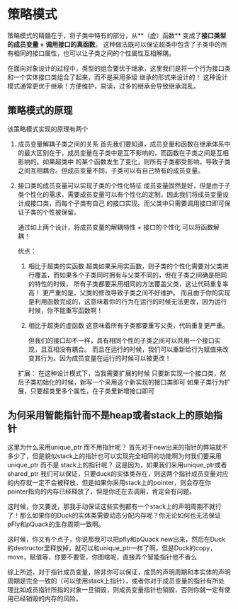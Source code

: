 # 策略模式   

策略模式的精髓在于，将子类中特有的部分，从**（虚）函数** 变成了**接口类型的成员变量 + 调用接口的真函数**。
这种做法既可以保证超类中包含了子类中的所有相同的接口属性，也可以让子类之间的个性属性互相解耦。

在面向对象设计的过程中，类型的组合要优于继承，这里我们是将一个行为接口类和一个实体接口类组合了起来，而不是采用多级
继承的形式来设计的！ 这种设计模式通常更优于继承！方便维护，易读，过多的继承会导致继承混乱。

## 策略模式的原理
该策略模式实现的原理有两个
1. 成员变量解耦子类之间的关系
    首先我们要知道，成员变量和函数在继承体系中的最大区别在于，成员变量在子类中是互不影响的，而函数在子类之间是互相影响的。如果超类中
    的某个函数发生了变化，则所有子类都受影响，导致子类之间互相耦合。但成员变量不同，子类可以有自己特有的成员变量。

2. 接口类的成员变量可以实现子类的个性化特征
     成员变量固然是好，但是由于子类个性化的需求，需要成员变量可以有个性化的定制，因此我们将成员变量设计成接口类，而每个子类有自己
     的接口实现。而父类中只需要调用接口即可保证子类的个性被保留。
     
     通过如上两个设计，将成员变量的解耦特性 + 接口的个性化 可以将函数解耦！
     
     优点：
     1. 相比于超类的实函数
           超类如果采用实函数，则子类的个性化需要对父类进行覆盖，而如果多个子类同时拥有与父类不同的，但在子类之间确是相同的特性的时候，
           所有子类都要采用相同的方法覆盖父类，这让代码重复率高！
           更严重的是，父类的修改导致子类之间不好维护。
           而且由于你的实现是利用函数完成的，这意味着你的行为在运行的时候无法更改，因为运行时候，你不能重写函数啊！
     
     2. 相比于超类的虚函数
           这意味着所有子类都要重写父类，代码重复更严重。
           
        但我们的接口却不一样，具有相同个性的子类之间可以共用一个接口实现，且互相没有耦合。
       而且在运行的时候，我们可以重新给行为赋值来改变其行为。因为成员变量在运行的时候可以被更改！
        
      扩展：
        在这种设计模式下，当我需要扩展的时候
        只要新实现一个接口类，然后子类初始化的时候，新写一个采用这个新实现的接口类即可
        如果子类行为扩展，只要超类里多个属性，在子类里新增接口即可
        
## 为何采用智能指针而不是heap或者stack上的原始指针 

这里为什么采用unique_ptr 而不用指针呢？ 首先对于new出来的指针的弊端就不多少了，但是貌似stack上的指针也可以实现完全相同的功能啊为何我们要采用unique_ptr 而不是 stack上的指针呢？ 
这是因为，如果我们采用unique_ptr或者shared_ptr 我们可以保证，只要duck的实体类存在，则这两个指针成员变量对应的内存就一定不会被释放，但是如果你采用stack上的pointer，则会存在你pointer指向的内存已经释放了，但是你还在去调用，肯定会有问题。

这时候，你又要说，那我手动保证这些实例都有一个stack上的声明周期不就行了！那么如果你的Duck的实体类需要动态分配内存呢？你无论如何也无法保证pFly和pQuack的生存周期一致啊。

这时候，你又有个点子，你说那我可以把pfly和pQuack new出来，然后在Duck的destructor里释放掉，就可以和unique_ptr一样了啊，但是Duck的copy， move，赋值等，你要不要管，你图啥呢，直接弄个智能指针他不香么

综上所述，对于指针成员变量，除非你可以保证，成员的声明周期和本实体的声明周期是完全一致的（可以使用stack上指针），或者你对于成员变量的指针有所处理比如成员指针所指的对象一旦销毁，则成员变量指针也销毁，否则你就一定有使用已经销毁的内存的风险。
     
 

